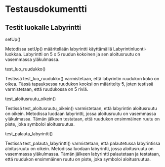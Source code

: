 # Testausdokumentti

## Testit luokalle Labyrintti
setUp()

Metodissa setUp() määritellään labyrintti käyttämällä Labyrintinluonti-luokkaa. Labyrintti on 5 x 5 ruudun kokoinen ja sen aloitusruutu on vasemmassa yläkulmassa.

test_luo_ruudukko()

Testissä test_luo_ruudukko() varmistetaan, että labyrintin ruudukon koko on oikea. Tässä tapauksessa ruudukon kooksi on määritelty 5, joten testissä varmistetaan, että ruudukossa on 5 riviä.

test_aloitusruutu_oikein()

Testissä test_aloitusruutu_oikein() varmistetaan, että labyrintin aloitusruutu on oikein. Metodissa luodaan labyrintti, jossa aloitusruutu on vasemmassa yläkulmassa. Tämän jälkeen testataan, että ruudukon ensimmäinen ruutu on piste, joka symboloi aloitusruutua.

test_palauta_labyrintti()

Testissä test_palauta_labyrintti() varmistetaan, että palautetussa labyrintissa aloitusruutu on oikein. Metodissa luodaan labyrintti, jossa aloitusruutu on vasemmassa yläkulmassa. Tämän jälkeen labyrintti palautetaan ja testataan, että ruudukon ensimmäinen ruutu on piste, joka symboloi aloitusruutua.